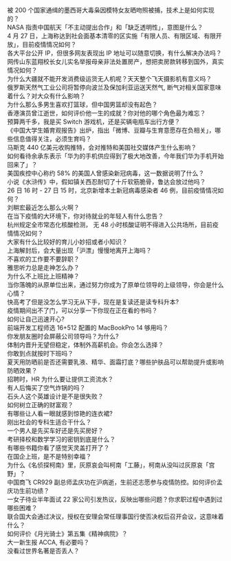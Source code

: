 被 200 个国家通缉的墨西哥大毒枭因模特女友晒吻照被捕，技术上是如何实现的？  
NASA 指责中国航天「不主动提出合作」和「缺乏透明性」，意图是什么？  
4 月 27 日，上海称达到社会面基本清零的区实施「有限人员、有限区域、有限开放」，目前疫情情况如何？  
各大平台公开 IP，但很多网友表现出 IP 地址可以随意切换，有什么解决办法吗？  
网传山东蓝翔校长女儿实名举报母亲非法处置房产，想把卖房款转移到国外，真实情况如何？  
为什么大疆就不能开发消费级运货无人机呢？天天整个飞天摄影机有意义吗？  
俄罗斯天然气工业公司将暂停向波兰及保加利亚运送天然气, 断气对相关国家意味着什么？对大众有什么影响？  
为什么那么多男生喜欢打篮球，但中国男篮却没有起色？  
香港演员曾江逝世，如何评价他一生的成就？你对他的哪个角色最为难忘？  
预算两千多，我是买 Switch 游戏机，还是买辆电瓶车出行方便？  
《中国大学生婚育观报告》出炉，指出「微博、豆瓣与生育意愿存在负相关」，哪些信息值得关注，必须生育吗？  
马斯克 440 亿美元收购推特，会对推特和美国社交媒体产生什么影响？  
如何看待余承东表示「华为的手机供应得到了极大地改善，今年我们华为手机开始回来了」？  
美国疾控中心称约 58% 的美国人曾感染新冠病毒，这一数据说明了什么？  
小说《水浒传》中，假如镇关西忍耐切了十斤软筋脆骨，鲁达会放过他吗？  
26 日 16 时 - 27 日 15 时，北京新增本土新冠病毒感染者 46 例，目前疫情情况如何？  
刘畊宏最近怎么那么火啊？  
在当下疫情的大环境下，你对待就业的年轻人有什么忠告？  
杭州规定全市常态化核酸检测， 无 48 小时核酸证明不得进入公共场所，目前疫情情况如何？  
大家有什么比较好的育儿小妙招或者小知识？  
上海解封后，会大量出现「沪漂」慢慢地离开上海吗？  
不喜欢的工作要不要辞职？  
雅思听力总是走神怎么办？  
为什么不上班比上班精神？  
当你落魄的从原单位出来，通过努力你成为了原单位领导的上级领导，你会是什么心情？  
快高考了但是没怎么学习无从下手，现在是复读还是读专科升本?  
疫情期间出不了门，可以分享一下你现在正在看的书吗？  
如何让自己迅速开心?  
前端开发工程师选 16+512 配置的 MacBookPro 14 够用吗？  
你发朋友圈时会屏蔽公司领导吗？为什么?  
体制内晋升无望但稳定，体制外高薪机会。你会怎么选择？  
你敢到点就按时下班吗？  
夏天用防晒前是否还需要乳液、精华、面霜打底？哪些护肤品可以帮助提升或影响防晒效果？  
招聘时，HR 为什么要让提供工资流水？  
有人后悔买了空气炸锅的吗？  
石头人这个英雄设计是不是很失败？  
如何树立正确的财富观？  
有哪些让人看一眼就感到惊艳的连衣裙?  
刚出社会的专科生适合干什么？  
一个男人是先买车好还是先买房好？  
考研择校和数学学习的密钥到底是什么？  
有哪些书籍你看了感觉天灵盖打开了？  
在国企上班，是不是特别幸福？  
为什么《名侦探柯南》里，灰原哀会叫柯南「工藤」，柯南从没叫过灰原哀「宫野」？  
中国商飞 CR929 副总师孟庆功在沪病逝，生前还志愿参与疫情防控。如何评价孟庆功生前功绩？  
一女子待业半年面试 22 家公司引发热议，反映出哪些问题？你求职过程中遇到过哪些困难？  
联合国大会通过决议，授权在安理会常任理事国行使否决权后召开会议，这意味着什么？  
如何评价《月光骑士》第五集《精神病院》？  
大一新生报 ACCA, 有必要吗？  
没看过世界名著是否丢人？  
